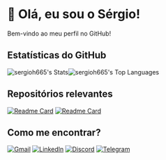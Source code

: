 # 👋 Olá, eu sou o Sérgio!

Bem-vindo ao meu perfil no GitHub!

<!-- ## 🛠️ Tecnologias e Ferramentas

- **Linguagens:** JavaScript, PHP, Python
- **Frameworks:** Node.js
- **Ferramentas:** Git, Docker, VS Code, Navicat
- **Banco de Dados:** MySQL -->

## Estatísticas do GitHub

![sergioh665's Stats](https://github-readme-stats.vercel.app/api?username=sergioh665&include_all_commits=true&theme=graywhite&show_icons=true&hide_border=true&count_private=true&locale=pt-br&layout=normal)![sergioh665's Top Languages](https://github-readme-stats.vercel.app/api/top-langs/?username=sergioh665&theme=graywhite&show_icons=true&hide_border=true&locale=pt-br&layout=donut&)

## Repositórios relevantes

[![Readme Card](https://github-readme-stats.vercel.app/api/pin/?username=sergioh665&repo=Py2cfg&theme=graywhite)](https://github.com/sergioh665/Py2cfg)
[![Readme Card](https://github-readme-stats.vercel.app/api/pin/?username=sergioh665&repo=software-quality&theme=graywhite&show_icons=true)](https://github.com/sergioh665/software-quality)

## Como me encontrar?

[![Gmail](https://img.shields.io/badge/Gmail-D14836?style=for-the-badge&logo=gmail&logoColor=white)](mailto:sergioh665@gmail.com)
[![LinkedIn](https://img.shields.io/badge/linkedin-%230077B5.svg?style=for-the-badge&logo=linkedin&logoColor=white)](https://www.linkedin.com/in/sergioh665/)
[![Discord](https://img.shields.io/badge/Discord-%235865F2.svg?style=for-the-badge&logo=discord&logoColor=white)](http://discordapp.com/users/sergio_henriqve)
[![Telegram](https://img.shields.io/badge/Telegram-2CA5E0?style=for-the-badge&logo=telegram&logoColor=white)](https://t.me/sergio_henriqve)
